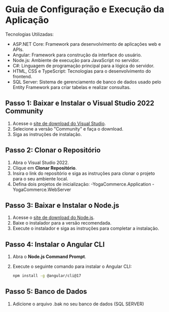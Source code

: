 # Guia de Configuração e Execução da Aplicação

Tecnologias Utilizadas:

 - ASP.NET Core: Framework para desenvolvimento de aplicações web e APIs.
 - Angular: Framework para construção da interface do usuário.
 - Node.js: Ambiente de execução para JavaScript no servidor.
 - C#: Linguagem de programação principal para a lógica do servidor.
 - HTML, CSS e TypeScript: Tecnologias para o desenvolvimento do frontend.
 - SQL Server: Sistema de gerenciamento de banco de dados usado pelo Entity Framework para criar tabelas e realizar consultas.

## Passo 1: Baixar e Instalar o Visual Studio 2022 Community

1. Acesse o [site de download do Visual Studio](https://visualstudio.microsoft.com/pt-br/downloads/).
2. Selecione a versão "Community" e faça o download.
3. Siga as instruções de instalação.

## Passo 2: Clonar o Repositório

1. Abra o Visual Studio 2022.
2. Clique em **Clonar Repositório**.
3. Insira o link do repositório e siga as instruções para clonar o projeto para o seu ambiente local.
4. Defina dois projetos de inicialização:
   -YogaCommerce.Application
   -YogaCommerce.WebServer

## Passo 3: Baixar e Instalar o Node.js

1. Acesse o [site de download do Node.js](https://nodejs.org/en/download/prebuilt-installer/current).
2. Baixe o instalador para a versão recomendada.
3. Execute o instalador e siga as instruções para completar a instalação.

## Passo 4: Instalar o Angular CLI

1. Abra o **Node.js Command Prompt**.
2. Execute o seguinte comando para instalar o Angular CLI:

   ```bash
   npm install -g @angular/cli@17

## Passo 5: Banco de Dados

1. Adicione o arquivo .bak no seu banco de dados (SQL SERVER)
